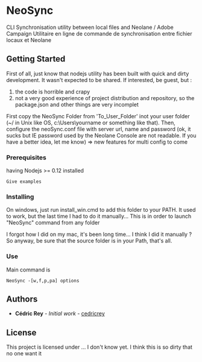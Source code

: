 # NeoSync

CLI Synchronisation utility between local files and Neolane / Adobe Campaign
Utilitaire en ligne de commande de synchronisation entre fichier locaux et Neolane

## Getting Started

First of all, just know that nodejs utility has been built with quick and dirty development. It wasn't expected to be shared. If interested, be  guest, but :
1) the code is horrible and crapy
2) not a very good experience of project distribution and repository, so the package.json and other things are very incomplet

First copy the NeoSync Folder from 'To_User_Folder' inot your user folder (~/ in Unix like OS, c:\Users\yourname or something like that).
Then, configure the neoSync.conf file with server url, name and password (ok, it sucks but IE password used by the Neolane Console are not readable. If you have a better idea, let me know) => new features for multi config to come

### Prerequisites

having Nodejs >= 0.12 installed

```
Give examples
```

### Installing

On windows, just run install_win.cmd to add this folder to your PATH. It used to work, but the last time I had to do it manually...
This is in order to launch "NeoSync" command from any folder

I forgot how I did on my mac, it's been long time... I think I did it manually ?
So anyway, be sure that the source folder is in your Path, that's all.


### Use

Main command is 
```
NeoSync -[w,f,p,pa] options
```




## Authors

* **Cédric Rey** - *Initial work* - [cedricrey](https://github.com/cedricrey)


## License

This project is licensed under ... I don't know yet. I think this is so dirty that no one want it



